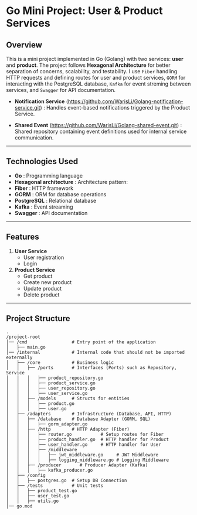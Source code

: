 # Go Mini Project: User & Product Services

## Overview
This is a mini project implemented in Go (Golang) with two services: **user** and **product**. The project follows **Hexagonal Architecture** for better separation of concerns, scalability, and testability. I use `Fiber` handling HTTP requests and defining routes for user and product services, `GORM` for interacting with the PostgreSQL database, `Kafka` for event streming between services, and `Swagger` for API documentation.

- **Notification Service** (https://github.com/WarisLi/Golang-notification-service.git) :
  Handles event-based notifications triggered by the Product Service.  

- **Shared Event** (https://github.com/WarisLi/Golang-shared-event.git) :
  Shared repository containing event definitions used for internal service communication.  

---
## Technologies Used

   - **Go** : Programming language
   - **Hexagonal architecture** : Architecture pattern:
   - **Fiber** : HTTP framework
   - **GORM** : ORM for database operations
   - **PostgreSQL** : Relational database
   - **Kafka** : Event streaming
   - **Swagger** : API documentation

---

## Features
1. **User Service**
   - User registration
   - Login
2. **Product Service**
   - Get product
   - Create new product
   - Update product
   - Delete product

---

## Project Structure
```
.
/project-root
│── /cmd                 # Entry point of the application
│   ├── main.go
│── /internal            # Internal code that should not be imported externally
│   ├── /core            # Business logic
│   │   ├── /ports       # Interfaces (Ports) such as Repository, Service
│   │   │   ├── product_repository.go
│   │   │   ├── product_service.go
│   │   │   ├── user_repository.go
│   │   │   ├── user_service.go
│   │   ├── /models      # Structs for entities
│   │   │   ├── product.go
│   │   │   ├── user.go
│   ├── /adapters        # Infrastructure (Database, API, HTTP)
│   │   ├── /database    # Database Adapter (GORM, SQL)
│   │   │   ├── gorm_adapter.go
│   │   ├── /http        # HTTP Adapter (Fiber)
│   │   │   ├── router.go           # Setup routes for Fiber
│   │   │   ├── product_handler.go  # HTTP handler for Product
│   │   │   ├── user_handler.go     # HTTP handler for User
│   │   │   ├── /middleware
│   │   │   │   ├── jwt_middleware.go     # JWT Middleware
│   │   │   │   ├── logging_middleware.go # Logging Middleware
│   │   ├── /producer       # Producer Adapter (Kafka)
│   │   │   ├── kafka_producer.go
│   ├── /config
│   │   ├── postgres.go  # Setup DB Connection
│   ├── /tests           # Unit tests
│   │   ├── product_test.go
│   │   ├── user_test.go
│   │   ├── utils.go
│── go.mod

```


